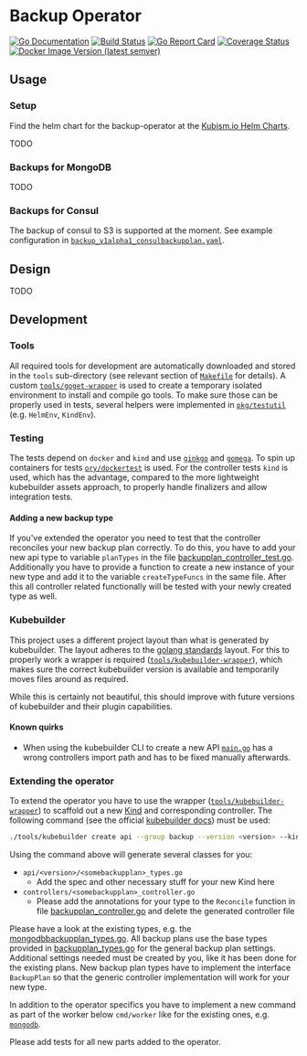 # Backup Operator

[![Go Documentation](https://img.shields.io/badge/go-doc-blue.svg?style=flat)](https://pkg.go.dev/mod/github.com/kubism/backup-operator?tab=packages)
[![Build Status](https://travis-ci.org/kubism/backup-operator.svg?branch=master)](https://travis-ci.org/kubism/backup-operator)
[![Go Report Card](https://goreportcard.com/badge/github.com/kubism/backup-operator)](https://goreportcard.com/report/github.com/kubism/backup-operator)
[![Coverage Status](https://coveralls.io/repos/github/kubism/backup-operator/badge.svg?branch=master)](https://coveralls.io/github/kubism/backup-operator?branch=master)
[![Docker Image Version (latest semver)](https://img.shields.io/docker/v/kubismio/backup-operator.svg?sort=semver)](https://hub.docker.com/r/kubismio/backup-operator/tags)

## Usage

### Setup

Find the helm chart for the backup-operator at the [Kubism.io Helm Charts](https://kubism.github.io/charts/#chart-backup-operator).

TODO

### Backups for MongoDB

TODO

### Backups for Consul

The backup of consul to S3 is supported at the moment. See example configuration in [`backup_v1alpha1_consulbackupplan.yaml`](./config/samples/backup_v1alpha1_consulbackupplan.yaml).

## Design

TODO

## Development

### Tools

All required tools for development are automatically downloaded and stored in the `tools` sub-directory (see relevant section of [`Makefile`](./Makefile) for details).
A custom [`tools/goget-wrapper`](./tools/goget-wrapper) is used to create a temporary isolated environment to install and compile go tools.
To make sure those can be properly used in tests, several helpers were implemented in [`pkg/testutil`](./pkg/testutil) (e.g. `HelmEnv`, `KindEnv`).

### Testing

The tests depend on `docker` and `kind` and use [`ginkgo`](https://github.com/onsi/ginkgo) and [`gomega`](https://github.com/onsi/gomega). To spin up containers for tests [`ory/dockertest`](https://github.com/ory/dockertest) is used. For the controller tests `kind` is used, which has the advantage, compared to the more lightweight kubebuilder assets approach, to properly handle finalizers and allow integration tests.

#### Adding a new backup type

If you've extended the operator you need to test that the controller reconciles your new backup plan correctly. To do this, you have to add your new api type to variable `planTypes` in the file [backupplan_controller_test.go](pkg/controllers/backupplan_controller_test.go). Additionally you have to provide a function to create a new instance of your new type and add it to the variable `createTypeFuncs` in the same file. After this all controller related functionally will be tested with your newly created type as well.

### Kubebuilder

This project uses a different project layout than what is generated by
kubebuilder. The layout adheres to the [golang standards](https://github.com/golang-standards/project-layout) layout.
For this to properly work a wrapper is required ([`tools/kubebuilder-wrapper`](./tools/kubebuilder-wrapper)),
which makes sure the correct kubebuilder version is available and temporarily
moves files around as required.

While this is certainly not beautiful, this should improve with future versions
of kubebuilder and their plugin capabilities.

#### Known quirks

* When using the kubebuilder CLI to create a new API [`main.go`](./cmd/manager/main.go)
has a wrong controllers import path and has to be fixed manually afterwards.

### Extending the operator

To extend the operator you have to use the wrapper ([`tools/kubebuilder-wrapper`](./tools/kubebuilder-wrapper)) to scaffold out a new [Kind](https://book.kubebuilder.io/cronjob-tutorial/gvks.html#kinds-and-resources) and corresponding controller. The following command (see the official [kubebuilder docs](https://book.kubebuilder.io/cronjob-tutorial/new-api.html)) must be used:

```bash
./tools/kubebuilder create api --group backup --version <version> --kind <SomeBackupPlan>
```

Using the command above will generate several classes for you:

* `api/<version>/<somebackupplan>_types.go`
  * Add the spec and other necessary stuff for your new Kind here
* `controllers/<somebackupplan>_controller.go`
  * Please add the annotations for your type to the `Reconcile` function in file [backupplan_controller.go](pkg/controllers/backupplan_controller.go) and delete the generated controller file

Please have a look at the existing types, e.g. the [mongodbbackupplan_types.go](api/v1alpha1/mongodbbackupplan_types.go). All backup plans use the base types provided in [backupplan_types.go](api/v1alpha1/backupplan_types.go) for the general backup plan settings. Additional settings needed must be created by you, like it has been done for the existing plans. New backup plan types have to implement the interface `BackupPlan` so that the generic controller implementation will work for your new type.

In addition to the operator specifics you have to implement a new command as part of the worker below `cmd/worker` like for the existing ones, e.g. [`mongodb`](cmd/worker/mongodb.go).

Please add tests for all new parts added to the operator.
